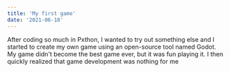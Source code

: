 ```yaml
---
title: 'My first game'
date: '2021-06-18'
---
```


After coding so much in Pxthon, I wanted to try out something else and I started to create my own game
using an open-source tool named Godot. My game didn't become the best game ever, but
it was fun playing it. I then quickly realized that game development was nothing for me